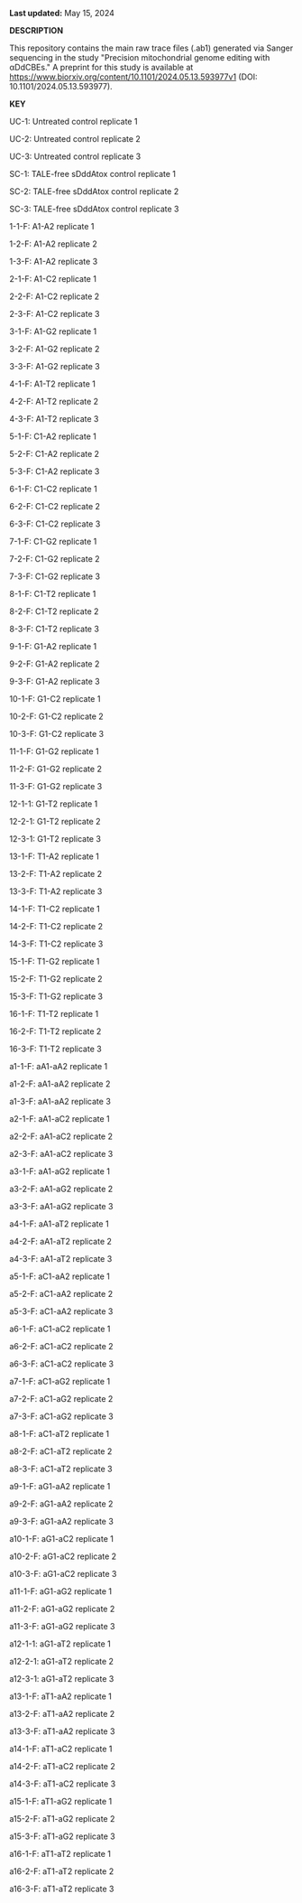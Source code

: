 **Last updated:** May 15, 2024

**DESCRIPTION**

This repository contains the main raw trace files (.ab1) generated via Sanger sequencing in the study "Precision mitochondrial genome editing with αDdCBEs." A preprint for this study is available at https://www.biorxiv.org/content/10.1101/2024.05.13.593977v1 (DOI: 10.1101/2024.05.13.593977).

**KEY**

UC-1: Untreated control replicate 1

UC-2: Untreated control replicate 2

UC-3: Untreated control replicate 3

SC-1: TALE-free sDddAtox control replicate 1

SC-2: TALE-free sDddAtox control replicate 2

SC-3: TALE-free sDddAtox control replicate 3

1-1-F: A1-A2 replicate 1

1-2-F: A1-A2 replicate 2

1-3-F: A1-A2 replicate 3

2-1-F: A1-C2 replicate 1

2-2-F: A1-C2 replicate 2

2-3-F: A1-C2 replicate 3

3-1-F: A1-G2 replicate 1

3-2-F: A1-G2 replicate 2

3-3-F: A1-G2 replicate 3

4-1-F: A1-T2 replicate 1

4-2-F: A1-T2 replicate 2

4-3-F: A1-T2 replicate 3

5-1-F: C1-A2 replicate 1

5-2-F: C1-A2 replicate 2

5-3-F: C1-A2 replicate 3

6-1-F: C1-C2 replicate 1

6-2-F: C1-C2 replicate 2

6-3-F: C1-C2 replicate 3

7-1-F: C1-G2 replicate 1

7-2-F: C1-G2 replicate 2

7-3-F: C1-G2 replicate 3

8-1-F: C1-T2 replicate 1

8-2-F: C1-T2 replicate 2

8-3-F: C1-T2 replicate 3

9-1-F: G1-A2 replicate 1

9-2-F: G1-A2 replicate 2

9-3-F: G1-A2 replicate 3

10-1-F: G1-C2 replicate 1

10-2-F: G1-C2 replicate 2

10-3-F: G1-C2 replicate 3

11-1-F: G1-G2 replicate 1

11-2-F: G1-G2 replicate 2

11-3-F: G1-G2 replicate 3

12-1-1: G1-T2 replicate 1

12-2-1: G1-T2 replicate 2

12-3-1: G1-T2 replicate 3

13-1-F: T1-A2 replicate 1

13-2-F: T1-A2 replicate 2

13-3-F: T1-A2 replicate 3

14-1-F: T1-C2 replicate 1

14-2-F: T1-C2 replicate 2

14-3-F: T1-C2 replicate 3

15-1-F: T1-G2 replicate 1

15-2-F: T1-G2 replicate 2

15-3-F: T1-G2 replicate 3

16-1-F: T1-T2 replicate 1

16-2-F: T1-T2 replicate 2

16-3-F: T1-T2 replicate 3

a1-1-F: aA1-aA2 replicate 1

a1-2-F: aA1-aA2 replicate 2

a1-3-F: aA1-aA2 replicate 3

a2-1-F: aA1-aC2 replicate 1

a2-2-F: aA1-aC2 replicate 2

a2-3-F: aA1-aC2 replicate 3

a3-1-F: aA1-aG2 replicate 1

a3-2-F: aA1-aG2 replicate 2

a3-3-F: aA1-aG2 replicate 3

a4-1-F: aA1-aT2 replicate 1

a4-2-F: aA1-aT2 replicate 2

a4-3-F: aA1-aT2 replicate 3

a5-1-F: aC1-aA2 replicate 1

a5-2-F: aC1-aA2 replicate 2

a5-3-F: aC1-aA2 replicate 3

a6-1-F: aC1-aC2 replicate 1

a6-2-F: aC1-aC2 replicate 2

a6-3-F: aC1-aC2 replicate 3

a7-1-F: aC1-aG2 replicate 1

a7-2-F: aC1-aG2 replicate 2

a7-3-F: aC1-aG2 replicate 3

a8-1-F: aC1-aT2 replicate 1

a8-2-F: aC1-aT2 replicate 2

a8-3-F: aC1-aT2 replicate 3

a9-1-F: aG1-aA2 replicate 1

a9-2-F: aG1-aA2 replicate 2

a9-3-F: aG1-aA2 replicate 3

a10-1-F: aG1-aC2 replicate 1

a10-2-F: aG1-aC2 replicate 2

a10-3-F: aG1-aC2 replicate 3

a11-1-F: aG1-aG2 replicate 1

a11-2-F: aG1-aG2 replicate 2

a11-3-F: aG1-aG2 replicate 3

a12-1-1: aG1-aT2 replicate 1

a12-2-1: aG1-aT2 replicate 2

a12-3-1: aG1-aT2 replicate 3

a13-1-F: aT1-aA2 replicate 1

a13-2-F: aT1-aA2 replicate 2

a13-3-F: aT1-aA2 replicate 3

a14-1-F: aT1-aC2 replicate 1

a14-2-F: aT1-aC2 replicate 2

a14-3-F: aT1-aC2 replicate 3

a15-1-F: aT1-aG2 replicate 1

a15-2-F: aT1-aG2 replicate 2

a15-3-F: aT1-aG2 replicate 3

a16-1-F: aT1-aT2 replicate 1

a16-2-F: aT1-aT2 replicate 2

a16-3-F: aT1-aT2 replicate 3
